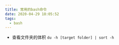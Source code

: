 ```yaml
---
title: 常用的bash命令
date: 2020-04-29 18:05:52
tags:
  - bash
---
```


* 查看文件夹的体积
    `du -h [target folder] | sort -h`